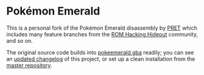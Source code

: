 # Pokémon Emerald

This is a personal fork of the Pokémon Emerald disassembly by [PRET](https://github.com/pret) which includes many feature branches from the [ROM Hacking Hideout](https://github.com/rh-hideout) community, and so on.

The original source code builds into [pokeemerald.gba](https://datomatic.no-intro.org/index.php?page=show_record&s=23&n=1961) readily; you can see an [updated changelog](https://github.com/mausprz/pokeemerald/blob/master/CHANGELOG.md) of this project, or set up a clean installation from the [master repository](https://github.com/pret/pokeemerald/blob/master/INSTALL.md).

